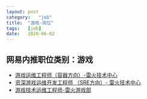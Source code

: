 ```yaml
---
layout:	post
category:	"job"
title:	"游戏-岗位"
tags:	[job]
date:	2020-06-02
---
```

## 网易内推职位类别：游戏
- [游戏运维工程师（容器方向）-雷火技术中心](http://mobile.bole.netease.com/bole/boleDetail?id=16051&employeeId=346f03c3cda5f04c&key=all)
- [资深游戏运维开发工程师 （SRE方向）- 雷火技术中心](http://mobile.bole.netease.com/bole/boleDetail?id=15966&employeeId=346f03c3cda5f04c&key=all)
- [游戏技术运维工程师-雷火游戏部](http://mobile.bole.netease.com/bole/boleDetail?id=1480&employeeId=346f03c3cda5f04c&key=all)
